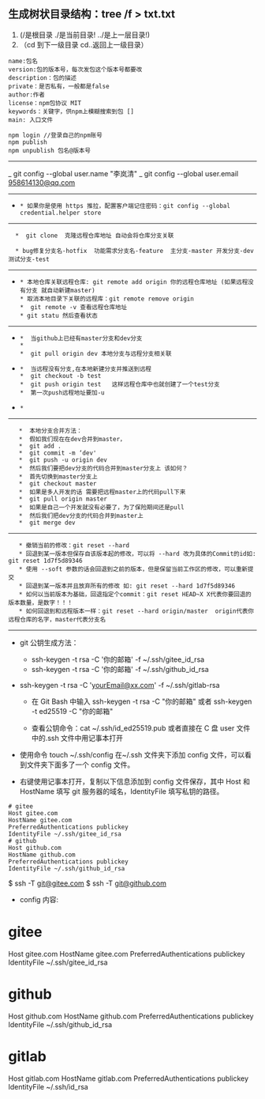## 生成树状目录结构：tree /f > txt.txt

1. (/是根目录 ./是当前目录! ../是上一层目录!)
2. （cd 到下一级目录 cd..返回上一级目录）

```
name:包名
version:包的版本号，每次发包这个版本号都要改
description：包的描述
private：是否私有，一般都是false
author:作者
license：npm包协议 MIT
keywords：关键字，供npm上模糊搜索到包 []
main: 入口文件

npm login //登录自己的npm账号
npm publish
npm unpublish 包名@版本号
```

---

_ git config --global user.name "李岚清"
_ git config --global user.email 958614130@qq.com

---

-     * 如果你是使用 https 推拉，配置客户端记住密码：git config --global credential.helper store

---

      *  git clone  克隆远程仓库地址 自动会将仓库分支关联

      * bug修复分支名-hotfix  功能需求分支名-feature  主分支-master 开发分支-dev  测试分支-test

---

-     * 本地仓库关联远程仓库: git remote add origin 你的远程仓库地址 (如果远程没有分支 就自动新建master)
      * 取消本地目录下关联的远程库：git remote remove origin
      *  git remote -v 查看远程仓库地址
      * git statu 然后查看状态

---

-     *  当github上已经有master分支和dev分支
      *
      *  git pull origin dev 本地分支与远程分支相关联

-     *  当远程没有分支,在本地新建分支并推送到远程
      *  git checkout -b test
      *  git push origin test   这样远程仓库中也就创建了一个test分支
      *  第一次push远程地址要加-u
-     *

---

       *  本地分支合并方法：
       *  假如我们现在在dev合并到master，
       *  git add .
       *  git commit -m ‘dev'
       *  git push -u origin dev
       *  然后我们要把dev分支的代码合并到master分支上 该如何？
       *  首先切换到master分支上
       *  git checkout master
       *  如果是多人开发的话 需要把远程master上的代码pull下来
       *  git pull origin master
       *  如果是自己一个开发就没有必要了，为了保险期间还是pull
       *  然后我们把dev分支的代码合并到master上
       *  git merge dev

---

       * 撤销当前的修改：git reset --hard
       * 回退到某一版本但保存自该版本起的修改，可以将 --hard 改为具体的Commit的id如: git reset 1d7f5d89346
       * 使用 --soft 参数的话会回退到之前的版本，但是保留当前工作区的修改，可以重新提交
       * 回退到某一版本并且放弃所有的修改 如: git reset --hard 1d7f5d89346
       * 如何以当前版本为基础，回退指定个commit：git reset HEAD~X X代表你要回退的版本数量，是数字！！！
       * 如何回退到和远程版本一样：git reset --hard origin/master  origin代表你远程仓库的名字，master代表分支名

---

- git 公钥生成方法：
  - ssh-keygen -t rsa -C '你的邮箱' -f ~/.ssh/gitee_id_rsa
  - ssh-keygen -t rsa -C '你的邮箱' -f ~/.ssh/github_id_rsa
- ssh-keygen -t rsa -C 'yourEmail@xx.com' -f ~/.ssh/gitlab-rsa

  - 在 Git Bash 中输入 ssh-keygen -t rsa -C "你的邮箱" 或者 ssh-keygen -t ed25519 -C "你的邮箱"

  - 查看公钥命令：cat ~/.ssh/id_ed25519.pub 或者直接在 C 盘 user 文件中的.ssh 文件中用记事本打开

- 使用命令 touch ~/.ssh/config 在~/.ssh 文件夹下添加 config 文件，可以看到文件夹下面多了一个 config 文件。
- 右键使用记事本打开，复制以下信息添加到 config 文件保存，其中 Host 和 HostName 填写 git 服务器的域名，IdentityFile 填写私钥的路径。

```
# gitee
Host gitee.com
HostName gitee.com
PreferredAuthentications publickey
IdentityFile ~/.ssh/gitee_id_rsa
# github
Host github.com
HostName github.com
PreferredAuthentications publickey
IdentityFile ~/.ssh/github_id_rsa

```

$ ssh -T git@gitee.com
$ ssh -T git@github.com

- config 内容:

# gitee

Host gitee.com
HostName gitee.com
PreferredAuthentications publickey
IdentityFile ~/.ssh/gitee_id_rsa

# github

Host github.com
HostName github.com
PreferredAuthentications publickey
IdentityFile ~/.ssh/github_id_rsa

# gitlab

Host gitlab.com
HostName gitlab.com
PreferredAuthentications publickey
IdentityFile ~/.ssh/id_rsa
